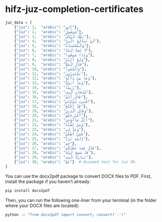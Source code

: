 # hifz-juz-completion-certificates
```python
juz_data = [
    {"juz": 1,  "arabic": "آلم"},
    {"juz": 2,  "arabic": "سَيَقُولُ"},
    {"juz": 3,  "arabic": "تِلْكَ ٱلْرُّسُلُ"},
    {"juz": 4,  "arabic": "لَنْ تَنَالُوْ الْبِرَّ"},
    {"juz": 5,  "arabic": "وَٱلْمُحْصَنَاتُ"},
    {"juz": 6,  "arabic": "لَا يُحِبُّ ٱللهُ"},
    {"juz": 7,  "arabic": "وَإِذَا سَمِعُوا"},
    {"juz": 8,  "arabic": "وَلَوْ أَنَّنَا"},
    {"juz": 9,  "arabic": "قَالَ ٱلْمَلَأُ"},
    {"juz": 10, "arabic": "وَٱعْلَمُواْ"},
    {"juz": 11, "arabic": "يَعْتَذِرُونَ"},
    {"juz": 12, "arabic": "وَمَا مِنْ دَآبَّةٍ"},
    {"juz": 13, "arabic": "وَمَا أُبَرِّئُ"},
    {"juz": 14, "arabic": "رُبَمَا"},
    {"juz": 15, "arabic": "سُبْحَانَ ٱلَّذِى"},
    {"juz": 16, "arabic": "قَالَ أَلَمْ"},
    {"juz": 17, "arabic": "ٱقْتَرَبَ لِلْنَّاسِ"},
    {"juz": 18, "arabic": "قَدْ أَفْلَحَ"},
    {"juz": 19, "arabic": "وَقَالَ ٱلَّذِينَ"},
    {"juz": 20, "arabic": "أَمَّنْ خَلَقَ"},
    {"juz": 21, "arabic": "أُتْلُ مَاأُوْحِیَ"},
    {"juz": 22, "arabic": "وَمَنْ يَّقْنُتْ"},
    {"juz": 23, "arabic": "وَمَآ لي"},
    {"juz": 24, "arabic": "فَمَنْ أَظْلَمُ"},
    {"juz": 25, "arabic": "إِلَيْهِ يُرَدُّ"},
    {"juz": 26, "arabic": "حم"},
    {"juz": 27, "arabic": "قَالَ فَمَا خَطْبُكُم"},
    {"juz": 28, "arabic": "قَدْ سَمِعَ ٱللهُ"},
    {"juz": 29, "arabic": "تَبَارَكَ ٱلَّذِى"},
    {"juz": 30, "arabic": "عَمَّ"}  # Assumed text for Juz 30.
]
```
You can use the docx2pdf package to convert DOCX files to PDF. First, install the package if you haven’t already:

```bash
pip install docx2pdf
```
Then, you can run the following one-liner from your terminal (in the folder where your DOCX files are located):

```bash
python -c "from docx2pdf import convert; convert('.')"
```
